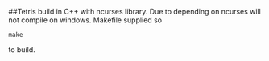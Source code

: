##Tetris build in C++ with ncurses library.
Due to depending on ncurses will not compile on windows.
Makefile supplied so
```
make
```
to build.
